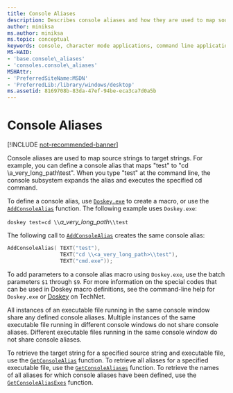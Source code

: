 ```yaml
---
title: Console Aliases
description: Describes console aliases and how they are used to map source strings to target strings.
author: miniksa
ms.author: miniksa
ms.topic: conceptual
keywords: console, character mode applications, command line applications, terminal applications, console api
MS-HAID:
- 'base.console\_aliases'
- 'consoles.console\_aliases'
MSHAttr:
- 'PreferredSiteName:MSDN'
- 'PreferredLib:/library/windows/desktop'
ms.assetid: 8169708b-83da-47ef-94be-eca3ca7d0a5b
---
```


# Console Aliases

[!INCLUDE [not-recommended-banner](./includes/not-recommended-banner.md)]

Console aliases are used to map source strings to target strings. For example, you can define a console alias that maps "test" to "cd \\a\_very\_long\_path\\test". When you type "test" at the command line, the console subsystem expands the alias and executes the specified cd command.

To define a console alias, use [`Doskey.exe`](https://docs.microsoft.com/windows-server/administration/windows-commands/doskey) to create a macro, or use the [`AddConsoleAlias`](addconsolealias.md) function. The following example uses `Doskey.exe`:

`doskey test=cd \\`<em>a\_very\_long\_path</em>`\\test`

The following call to [`AddConsoleAlias`](addconsolealias.md) creates the same console alias:

```C
AddConsoleAlias( TEXT("test"),
                 TEXT("cd \\<a_very_long_path>\\test"),
                 TEXT("cmd.exe"));
```

To add parameters to a console alias macro using `Doskey.exe`, use the batch parameters `$1` through `$9`. For more information on the special codes that can be used in Doskey macro definitions, see the command-line help for `Doskey.exe` or [Doskey](https://go.microsoft.com/fwlink/p/?linkid=196265) on TechNet.

All instances of an executable file running in the same console window share any defined console aliases. Multiple instances of the same executable file running in different console windows do not share console aliases. Different executable files running in the same console window do not share console aliases.

To retrieve the target string for a specified source string and executable file, use the [`GetConsoleAlias`](getconsolealias.md) function. To retrieve all aliases for a specified executable file, use the [`GetConsoleAliases`](getconsolealiases.md) function. To retrieve the names of all aliases for which console aliases have been defined, use the [`GetConsoleAliasExes`](getconsolealiasexes.md) function.
